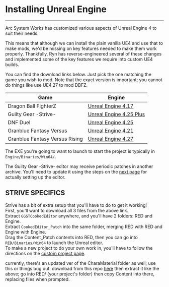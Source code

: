 # Installing Unreal Engine

<hr>

Arc System Works has customized various aspects of Unreal Engine 4 to suit their needs.

This means that although we can install the plain vanilla UE4 and use that to make mods, we'd be missing on key features needed to make them work properly. Thankfully, Ryn has reverse-engineered several of these changes and implemented some of the key features we require into custom UE4 builds.

You can find the download links below. Just pick the one matching the game you wish to mod. Note that the exact version is important; you cannot do things like use UE4.27 to mod DBFZ.

| Game                          | Engine                                                                                                   |
| ----------------------------- | -------------------------------------------------------------------------------------------------------- |
| Dragon Ball FighterZ          | [Unreal Engine 4.17](https://1drv.ms/u/s!ApT7KvOr_B0hy4ZgwT3lHcwhu3MVSA?e=cTrwqV)                        |
| Guilty Gear \-Strive\-        | [Unreal Engine 4.25 Plus](https://drive.google.com/drive/u/0/folders/16hIM2Gy7V2Vcc3cpj10nY4emUhqmJwd7)  |
| DNF Duel                      | [Unreal Engine 4.25](https://1drv.ms/u/s!ApT7KvOr_B0hkPgRVEhN1MsPEpnAeA?e=bPFdsf)                        |
| Granblue Fantasy Versus       | [Unreal Engine 4.21](https://1drv.ms/u/s!ApT7KvOr_B0hkPgWb5AjxrUapJcYmQ?e=79mVYA)                        |
| Granblue Fantasy Versus Rising | [Unreal Engine 4.27](https://drive.google.com/file/d/1SnX9rcMxeHP82GojHocdLUux2Sa0qZG1/view?usp=sharing) |

The EXE you're going to want to launch to start the project is typically in `Engine/Binaries/Win64/`. 

The Guilty Gear -Strive- editor may receive periodic patches in another archive. You'll need to update it using the steps on the [next page](./custom-project.md) for actually setting up the editor.

## STRIVE SPECIFICS

Strive has a bit of extra setup that you'll have to do to get it working!  
First, you'll want to download all 3 files from the above link.  
Extract `GGSTCookedEditor` anywhere, and you'll have 2 folders: RED and Engine.  
Extract `CookedEditor_Patch` into the same folder, merging RED with RED and Engine with Engine.  
Drag the Content_Patch contents into RED, then you can go into `RED/Binaries/Win64` to launch the Unreal editor.  
To make a new project to do your own work in, you'll have to follow the directions on the [custom project page](./custom-project.md).

currently, there's an updated ver of the CharaMaterial folder as well; use this or things bug out.
download from this repo [here](./files/CharaMaterial.rar) then extract it like the above; go into RED/ (your project's folder) then copy Content into there, replacing files when prompted.